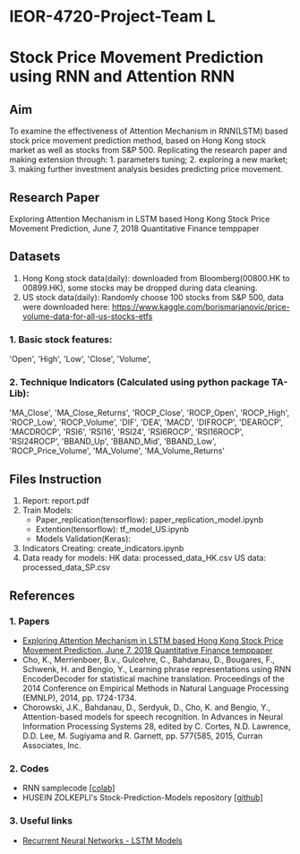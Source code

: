 # IEOR-4720-Project-Team L
# Stock Price Movement Prediction using RNN and Attention RNN
## Aim
To examine the effectiveness of Attention Mechanism in RNN(LSTM) based stock price movement prediction method, based on Hong Kong stock market as well as stocks from S&P 500. Replicating the research paper and making extension through: 1. parameters tuning; 2. exploring a new market; 3. making further investment analysis besides predicting price movement.

## Research Paper
Exploring Attention Mechanism in LSTM based Hong Kong Stock Price Movement Prediction, June 7, 2018 Quantitative Finance temppaper

## Datasets
1. Hong Kong stock data(daily): downloaded from Bloomberg(00800.HK to 00899.HK), some stocks may be dropped during data cleaning.
2. US stock data(daily): Randomly choose 100 stocks from S&P 500, data were downloaded here: https://www.kaggle.com/borismarjanovic/price-volume-data-for-all-us-stocks-etfs
### 1. Basic stock features: 
'Open', 'High', 'Low', 'Close', 'Volume', 
### 2. Technique Indicators (Calculated using python package TA-Lib):
'MA_Close', 'MA_Close_Returns', 'ROCP_Close', 'ROCP_Open', 'ROCP_High', 'ROCP_Low', 'ROCP_Volume', 'DIF', 'DEA', 'MACD', 'DIFROCP', 'DEAROCP', 'MACDROCP', 'RSI6', 'RSI16', 'RSI24', 'RSI6ROCP', 'RSI16ROCP', 'RSI24ROCP', 'BBAND_Up', 'BBAND_Mid', 'BBAND_Low', 'ROCP_Price_Volume', 'MA_Volume', 'MA_Volume_Returns'

## Files Instruction
1. Report: report.pdf
2. Train Models:
   * Paper_replication(tensorflow): paper_replication_model.ipynb
   * Extention(tensorflow): tf_model_US.ipynb
   * Models Validation(Keras): 
3. Indicators Creating: create_indicators.ipynb
4. Data ready for models: 
   HK data: processed_data_HK.csv
   US data: processed_data_SP.csv

## References
### 1. Papers
* [Exploring Attention Mechanism in LSTM based Hong Kong Stock Price Movement Prediction, June 7, 2018 Quantitative Finance temppaper](https://drive.google.com/file/d/1qzU0PEPIEKreXoj6pfGt4UHI1XJLcuw7/view?usp=sharing)
* Cho, K., Merrienboer, B.v., Gulcehre, C., Bahdanau, D., Bougares, F., Schwenk, H. and Bengio, Y., Learning
phrase representations using RNN EncoderDecoder for statistical machine translation. Proceedings of the
2014 Conference on Empirical Methods in Natural Language Processing (EMNLP), 2014, pp. 1724-1734. 
* Chorowski, J.K., Bahdanau, D., Serdyuk, D., Cho, K. and Bengio, Y., Attention-based models for speech
recognition. In Advances in Neural Information Processing Systems 28, edited by C. Cortes, N.D.
Lawrence, D.D. Lee, M. Sugiyama and R. Garnett, pp. 577{585, 2015, Curran Associates, Inc.
### 2. Codes
* RNN samplecode [[colab]](https://colab.research.google.com/drive/1CbSE6FLROhyE-e4GkroRrvf-fKVEMqRv)
* HUSEIN ZOLKEPLI's Stock-Prediction-Models repository [[github]](https://github.com/Circirmaa/Stock-Prediction-Models/blob/master/deep-learning/14.lstm-attention.ipynb)
### 3. Useful links
* [Recurrent Neural Networks - LSTM Models](http://colah.github.io/posts/2015-08-Understanding-LSTMs/)


